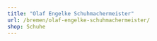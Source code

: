 ```yaml
---
title: "Olaf Engelke Schuhmachermeister"
url: /bremen/olaf-engelke-schuhmachermeister/
shop: Schuhe
---
```

